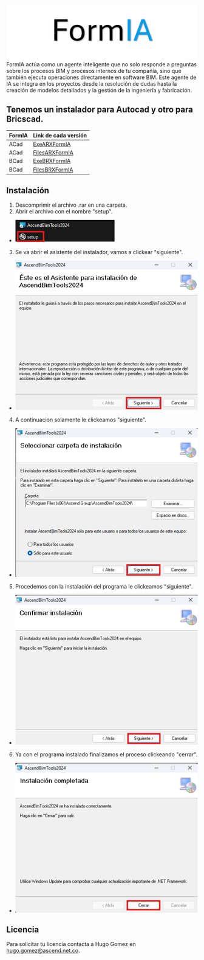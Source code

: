 ![img1](Assets/formia.png)
FormIA actúa como un agente inteligente que no solo responde a preguntas sobre los procesos BIM y procesos internos de tu compañía, sino que también ejecuta operaciones directamente en software BIM. Este agente de IA se integra en los proyectos desde la resolución de dudas hasta la creación de modelos detallados y la gestión de la ingeniería y fabricación.

## Tenemos un instalador para Autocad y otro para Bricscad.

| FormIA | Link de cada versión |
| - | -- |
| ACad | [ExeARXFormIA](https://github.com/Forsa-Ascend/AscendBIMToolsVersions/releases/tag/v.2021) |
| ACad | [FilesARXFormIA](https://github.com/Forsa-Ascend/AscendBIMToolsVersions/releases/tag/v.2022) |
| BCad | [ExeBRXFormIA](https://github.com/Forsa-Ascend/AscendBIMToolsVersions/releases/tag/v.2023) |
| BCad | [FilesBRXFormIA](https://github.com/Forsa-Ascend/AscendBIMToolsVersions/releases/tag/v.2024) |

## Instalación
1. Descomprimir el archivo .rar en una carpeta.
2. Abrir el archivo con el nombre "setup".
- ![img1](Assets/tutorial1.png)
3. Se va abrir el asistente del instalador, vamos a clickear "siguiente".
- ![img2](Assets/tutorial2.png)
4. A continuacion solamente le clickeamos "siguiente".
- ![img3](Assets/tutorial3.png)
5. Procedemos con la instalación del programa le clickeamos "siguiente".
- ![img4](Assets/tutorial4.png)
6. Ya con el programa instalado finalizamos el proceso clickeando "cerrar".
- ![img4](Assets/tutorial5.png)

## Licencia
Para solicitar tu licencia contacta a Hugo Gomez en hugo.gomez@ascend.net.co.
